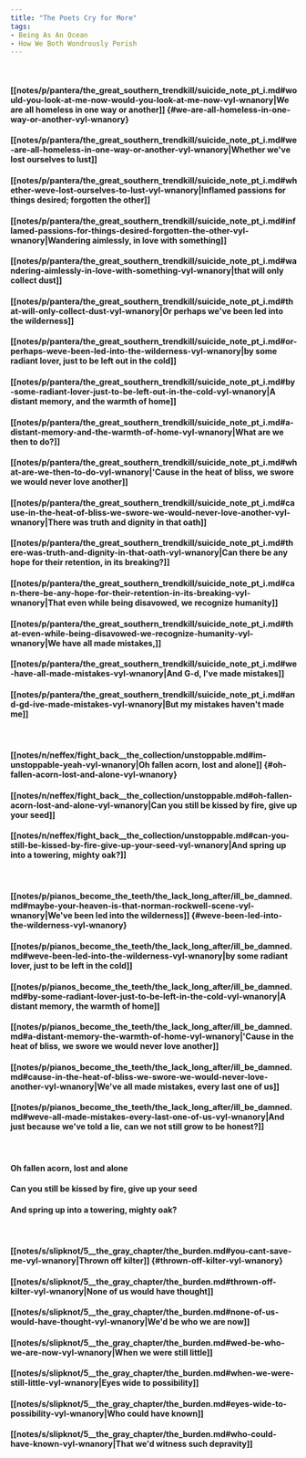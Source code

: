 ```yaml
---
title: "The Poets Cry for More"
tags:
- Being As An Ocean
- How We Both Wondrously Perish
---
```

&nbsp;
#### [[notes/p/pantera/the_great_southern_trendkill/suicide_note_pt_i.md#would-you-look-at-me-now-would-you-look-at-me-now-vyl-wnanory|We are all homeless in one way or another]] {#we-are-all-homeless-in-one-way-or-another-vyl-wnanory}
#### [[notes/p/pantera/the_great_southern_trendkill/suicide_note_pt_i.md#we-are-all-homeless-in-one-way-or-another-vyl-wnanory|Whether we've lost ourselves to lust]]
#### [[notes/p/pantera/the_great_southern_trendkill/suicide_note_pt_i.md#whether-weve-lost-ourselves-to-lust-vyl-wnanory|Inflamed passions for things desired; forgotten the other]]
#### [[notes/p/pantera/the_great_southern_trendkill/suicide_note_pt_i.md#inflamed-passions-for-things-desired-forgotten-the-other-vyl-wnanory|Wandering aimlessly, in love with something]]
#### [[notes/p/pantera/the_great_southern_trendkill/suicide_note_pt_i.md#wandering-aimlessly-in-love-with-something-vyl-wnanory|that will only collect dust]]
#### [[notes/p/pantera/the_great_southern_trendkill/suicide_note_pt_i.md#that-will-only-collect-dust-vyl-wnanory|Or perhaps we've been led into the wilderness]]
#### [[notes/p/pantera/the_great_southern_trendkill/suicide_note_pt_i.md#or-perhaps-weve-been-led-into-the-wilderness-vyl-wnanory|by some radiant lover, just to be left out in the cold]]
#### [[notes/p/pantera/the_great_southern_trendkill/suicide_note_pt_i.md#by-some-radiant-lover-just-to-be-left-out-in-the-cold-vyl-wnanory|A distant memory, and the warmth of home]]
#### [[notes/p/pantera/the_great_southern_trendkill/suicide_note_pt_i.md#a-distant-memory-and-the-warmth-of-home-vyl-wnanory|What are we then to do?]]
#### [[notes/p/pantera/the_great_southern_trendkill/suicide_note_pt_i.md#what-are-we-then-to-do-vyl-wnanory|'Cause in the heat of bliss, we swore we would never love another]]
#### [[notes/p/pantera/the_great_southern_trendkill/suicide_note_pt_i.md#cause-in-the-heat-of-bliss-we-swore-we-would-never-love-another-vyl-wnanory|There was truth and dignity in that oath]]
#### [[notes/p/pantera/the_great_southern_trendkill/suicide_note_pt_i.md#there-was-truth-and-dignity-in-that-oath-vyl-wnanory|Can there be any hope for their retention, in its breaking?]]
#### [[notes/p/pantera/the_great_southern_trendkill/suicide_note_pt_i.md#can-there-be-any-hope-for-their-retention-in-its-breaking-vyl-wnanory|That even while being disavowed, we recognize humanity]]
#### [[notes/p/pantera/the_great_southern_trendkill/suicide_note_pt_i.md#that-even-while-being-disavowed-we-recognize-humanity-vyl-wnanory|We have all made mistakes,]]
#### [[notes/p/pantera/the_great_southern_trendkill/suicide_note_pt_i.md#we-have-all-made-mistakes-vyl-wnanory|And G-d, I've made mistakes]]
#### [[notes/p/pantera/the_great_southern_trendkill/suicide_note_pt_i.md#and-gd-ive-made-mistakes-vyl-wnanory|But my mistakes haven't made me]]
&nbsp;
#### [[notes/n/neffex/fight_back__the_collection/unstoppable.md#im-unstoppable-yeah-vyl-wnanory|Oh fallen acorn, lost and alone]] {#oh-fallen-acorn-lost-and-alone-vyl-wnanory}
#### [[notes/n/neffex/fight_back__the_collection/unstoppable.md#oh-fallen-acorn-lost-and-alone-vyl-wnanory|Can you still be kissed by fire, give up your seed]]
#### [[notes/n/neffex/fight_back__the_collection/unstoppable.md#can-you-still-be-kissed-by-fire-give-up-your-seed-vyl-wnanory|And spring up into a towering, mighty oak?]]
&nbsp;
#### [[notes/p/pianos_become_the_teeth/the_lack_long_after/ill_be_damned.md#maybe-your-heaven-is-that-norman-rockwell-scene-vyl-wnanory|We've been led into the wilderness]] {#weve-been-led-into-the-wilderness-vyl-wnanory}
#### [[notes/p/pianos_become_the_teeth/the_lack_long_after/ill_be_damned.md#weve-been-led-into-the-wilderness-vyl-wnanory|by some radiant lover, just to be left in the cold]]
#### [[notes/p/pianos_become_the_teeth/the_lack_long_after/ill_be_damned.md#by-some-radiant-lover-just-to-be-left-in-the-cold-vyl-wnanory|A distant memory, the warmth of home]]
#### [[notes/p/pianos_become_the_teeth/the_lack_long_after/ill_be_damned.md#a-distant-memory-the-warmth-of-home-vyl-wnanory|'Cause in the heat of bliss, we swore we would never love another]]
#### [[notes/p/pianos_become_the_teeth/the_lack_long_after/ill_be_damned.md#cause-in-the-heat-of-bliss-we-swore-we-would-never-love-another-vyl-wnanory|We've all made mistakes, every last one of us]]
#### [[notes/p/pianos_become_the_teeth/the_lack_long_after/ill_be_damned.md#weve-all-made-mistakes-every-last-one-of-us-vyl-wnanory|And just because we've told a lie, can we not still grow to be honest?]]
&nbsp;
#### Oh fallen acorn, lost and alone
#### Can you still be kissed by fire, give up your seed
#### And spring up into a towering, mighty oak?
&nbsp;
#### [[notes/s/slipknot/5__the_gray_chapter/the_burden.md#you-cant-save-me-vyl-wnanory|Thrown off kilter]] {#thrown-off-kilter-vyl-wnanory}
#### [[notes/s/slipknot/5__the_gray_chapter/the_burden.md#thrown-off-kilter-vyl-wnanory|None of us would have thought]]
#### [[notes/s/slipknot/5__the_gray_chapter/the_burden.md#none-of-us-would-have-thought-vyl-wnanory|We'd be who we are now]]
#### [[notes/s/slipknot/5__the_gray_chapter/the_burden.md#wed-be-who-we-are-now-vyl-wnanory|When we were still little]]
#### [[notes/s/slipknot/5__the_gray_chapter/the_burden.md#when-we-were-still-little-vyl-wnanory|Eyes wide to possibility]]
#### [[notes/s/slipknot/5__the_gray_chapter/the_burden.md#eyes-wide-to-possibility-vyl-wnanory|Who could have known]]
#### [[notes/s/slipknot/5__the_gray_chapter/the_burden.md#who-could-have-known-vyl-wnanory|That we'd witness such depravity]]
